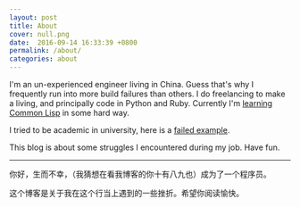 ```yaml
---
layout: post
title: About
cover: null.png
date:  2016-09-14 16:33:39 +0800
permalink: /about/
categories: about
---
```


I'm an un-experienced engineer living in China. Guess that's why I frequently run into more build failures than others. I do freelancing to make a living, and principally code in Python and Ruby. Currently I'm [learning Common Lisp](https://github.com/KHN190/puzzle) in some hard way.

I tried to be academic in university, here is a [failed example](https://github.com/KHN190/torch-rnn).

This blog is about some struggles I encountered during my job. Have fun.

---

你好，生而不幸，（我猜想在看我博客的你十有八九也）成为了一个程序员。

这个博客是关于我在这个行当上遇到的一些挫折。希望你阅读愉快。
